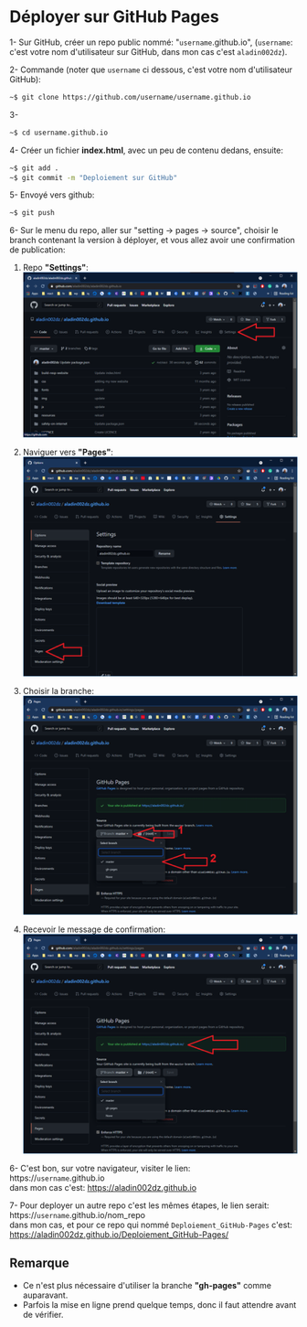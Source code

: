 # Déployer sur GitHub Pages
1- Sur GitHub, créer un repo public nommé: "`username`.github.io", (`username`: c'est votre nom d'utilisateur sur GitHub, dans mon cas c'est `aladin002dz`).

2- Commande (noter que `username` ci dessous, c'est votre nom d'utilisateur GitHub):
```sh
~$ git clone https://github.com/username/username.github.io
```
3- 
```sh
~$ cd username.github.io
```
4- Créer un fichier <b>index.html</b>, avec un peu de contenu dedans, ensuite:
```sh
~$ git add .
~$ git commit -m "Deploiement sur GitHub"
```
5- Envoyé vers github:
```sh
~$ git push
```
6- Sur le menu du repo, aller sur "setting -> pages -> source", choisir le branch contenant la version à déployer, et vous allez avoir une confirmation de publication:
1. Repo <b>"Settings"</b>:
![1-Settings](./img/1-settings.png)
  
2. Naviguer vers <b>"Pages"</b>:
![2-Pages](./img/2-pages.png)
  
3. Choisir la branche:
![2-Pages](./img/3-branch.png)
  
4. Recevoir le message de confirmation:
![2-Pages](./img/4-publication.png)
  
  
6- C'est bon, sur votre navigateur, visiter le lien:  
  https://`username`.github.io  
dans mon cas c'est: https://aladin002dz.github.io

7- Pour deployer un autre repo c'est les mêmes étapes, le lien serait:  
  https://`username`.github.io/nom_repo   
dans mon cas, et pour ce repo qui nommé `Deploiement_GitHub-Pages` c'est: https://aladin002dz.github.io/Deploiement_GitHub-Pages/   

## Remarque
* Ce n'est plus nécessaire d'utiliser la branche <b>"gh-pages"</b> comme auparavant.
* Parfois la mise en ligne prend quelque temps, donc il faut attendre avant de vérifier.
